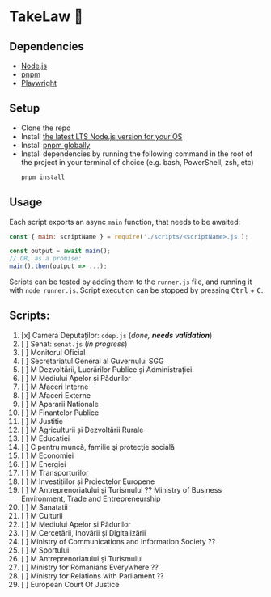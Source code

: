 # TakeLaw 📖

## Dependencies

- [Node.js](https://nodejs.org/en/)
- [pnpm](https://pnpm.io/)
- [Playwright](https://playwright.dev/)

## Setup

- Clone the repo
- Install [the latest LTS Node.js version for your OS](https://nodejs.org/en/download/)
- Install [pnpm globally](https://pnpm.io/installation)
- Install dependencies by running the following command in the root of the project in your terminal of choice (e.g. bash, PowerShell, zsh, etc)
  ```bash
  pnpm install
  ```

## Usage

Each script exports an async `main` function, that needs to be awaited:
```js
const { main: scriptName } = require('./scripts/<scriptName>.js');

const output = await main();
// OR, as a promise:
main().then(output => ...);
```

Scripts can be tested by adding them to the `runner.js` file, and running it with `node runner.js`.
Script execution can be stopped by pressing <kbd>Ctrl</kbd> + <kbd>C</kbd>.


## Scripts:

1. [x] Camera Deputaților: `cdep.js` (_done, **needs validation**_)
2. [ ] Senat: `senat.js` (_in progress_)
3. [ ] Monitorul Oficial
4. [ ] Secretariatul General al Guvernului SGG
5. [ ] M Dezvoltării, Lucrărilor Publice și Administrației
6. [ ] M Mediului Apelor și Pădurilor
7. [ ] M Afaceri Interne
8. [ ] M Afaceri Externe
9. [ ] M Apararii Nationale
10. [ ] M Finantelor Publice
11. [ ] M Justitie
12. [ ] M Agriculturii și Dezvoltării Rurale
13. [ ] M Educatiei
14. [ ] C pentru muncă, familie şi protecţie socială
15. [ ] M Economiei
16. [ ] M Energiei
17. [ ] M Transporturilor
18. [ ] M Investițiilor și Proiectelor Europene
19. [ ] M Antreprenoriatului și Turismului ??	Ministry of Business Environment, Trade and Entrepreneurship
20. [ ] M Sanatatii
21. [ ] M Culturii
22. [ ] M Mediului Apelor și Pădurilor
23. [ ] M Cercetării, Inovării și Digitalizării
24. [ ] Ministry of Communications and Information Society ?? 
25. [ ] M Sportului
26. [ ] M Antreprenoriatului și Turismului
27. [ ] Ministry for Romanians Everywhere ??
28. [ ] Ministry for Relations with Parliament ??
29. [ ] European Court Of Justice
